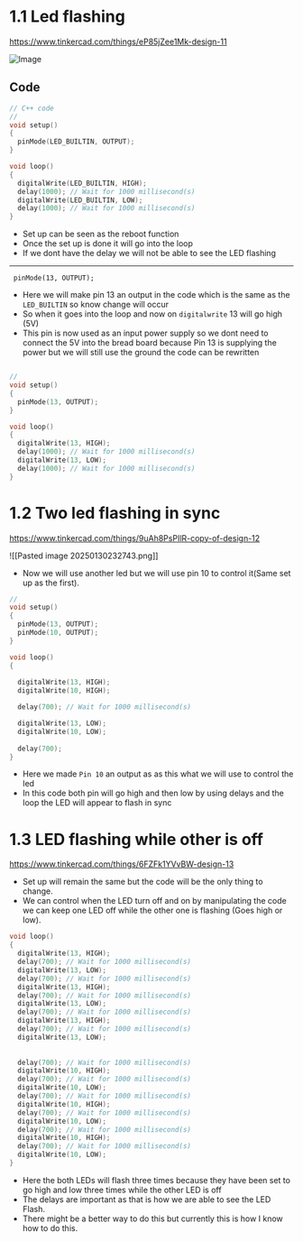 # 1.1 Led flashing

https://www.tinkercad.com/things/eP85jZee1Mk-design-11

![Image](https://github.com/user-attachments/assets/56dd4ac6-e308-418a-bb5c-7758087c5734)

## Code 

```C
// C++ code
//
void setup()
{
  pinMode(LED_BUILTIN, OUTPUT);
}

void loop()
{
  digitalWrite(LED_BUILTIN, HIGH);
  delay(1000); // Wait for 1000 millisecond(s)
  digitalWrite(LED_BUILTIN, LOW);
  delay(1000); // Wait for 1000 millisecond(s)
}
```

- Set up can be seen as the reboot function
- Once the set up is done it will go into the loop
- If we dont have the delay we will not be able to see the LED flashing 


--- 

```
 pinMode(13, OUTPUT);
```

- Here we will make pin 13 an output in the code which is the same as the `LED_BUILTIN` so know change will occur 
- So when it goes into the loop and now on `digitalwrite` 13 will go high (5V)
- This pin is now used as an input power supply so we dont need to connect the 5V into the bread board because Pin 13 is supplying the power but we will still use the ground the code can be rewritten 

```c++

//
void setup()
{
  pinMode(13, OUTPUT);
}

void loop()
{
  digitalWrite(13, HIGH);
  delay(1000); // Wait for 1000 millisecond(s)
  digitalWrite(13, LOW);
  delay(1000); // Wait for 1000 millisecond(s)
}
```

# 1.2 Two led flashing in sync 
https://www.tinkercad.com/things/9uAh8PsPIlR-copy-of-design-12

![[Pasted image 20250130232743.png]]

- Now we will use another led but we will use pin 10 to control it(Same set up as the first).

```c++
//
void setup()
{
  pinMode(13, OUTPUT);
  pinMode(10, OUTPUT);
}

void loop()
{
  
  digitalWrite(13, HIGH);
  digitalWrite(10, HIGH);

  delay(700); // Wait for 1000 millisecond(s)

  digitalWrite(13, LOW);
  digitalWrite(10, LOW);
  
  delay(700);
}
```

- Here we made `Pin 10` an output as as this what we will use to control the led
- In this code both pin will go high and then low by using delays and the loop the LED will appear to flash in sync

# 1.3 LED flashing while other is off
https://www.tinkercad.com/things/6FZFk1YVvBW-design-13

- Set up will remain the same but the code will be the only thing to change.
- We can control when the LED turn off and on by manipulating the code we can keep one LED off while the other one is flashing (Goes high or low).

```c++
void loop()
{ 
  digitalWrite(13, HIGH);
  delay(700); // Wait for 1000 millisecond(s)
  digitalWrite(13, LOW);
  delay(700); // Wait for 1000 millisecond(s)
  digitalWrite(13, HIGH);
  delay(700); // Wait for 1000 millisecond(s)
  digitalWrite(13, LOW);
  delay(700); // Wait for 1000 millisecond(s)
  digitalWrite(13, HIGH);
  delay(700); // Wait for 1000 millisecond(s)
  digitalWrite(13, LOW);
  
 
  delay(700); // Wait for 1000 millisecond(s)
  digitalWrite(10, HIGH);
  delay(700); // Wait for 1000 millisecond(s)
  digitalWrite(10, LOW);
  delay(700); // Wait for 1000 millisecond(s)
  digitalWrite(10, HIGH);
  delay(700); // Wait for 1000 millisecond(s)
  digitalWrite(10, LOW);
  delay(700); // Wait for 1000 millisecond(s)
  digitalWrite(10, HIGH);
  delay(700); // Wait for 1000 millisecond(s)
  digitalWrite(10, LOW);
}

```

- Here the both LEDs will flash three times because they have been set to go high and low three times while the other LED is off 
- The delays are important as that is how we are able to see the LED Flash.
- There might be a better way to do this but currently this is how I know how to do this.